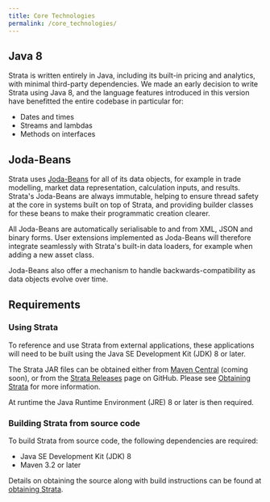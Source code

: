 ```yaml
---
title: Core Technologies
permalink: /core_technologies/
---
```


## Java 8

Strata is written entirely in Java, including its built-in pricing and analytics, with minimal third-party dependencies. We made an early decision to write Strata using Java 8, and the language features introduced in this version have benefitted the entire codebase in particular for:

* Dates and times
* Streams and lambdas
* Methods on interfaces

## Joda-Beans

Strata uses [Joda-Beans](http://www.joda.org/joda-beans) for all of its data objects, for example in trade modelling, market data representation, calculation inputs, and results. Strata's Joda-Beans are always immutable, helping to ensure thread safety at the core in systems built on top of Strata, and providing builder classes for these beans to make their programmatic creation clearer.

All Joda-Beans are automatically serialisable to and from XML, JSON and binary forms. User extensions implemented as Joda-Beans will therefore integrate seamlessly with Strata's built-in data loaders, for example when adding a new asset class.

Joda-Beans also offer a mechanism to handle backwards-compatibility as data objects evolve over time.

## Requirements

### Using Strata

To reference and use Strata from external applications, these applications will need to be built using the Java SE Development Kit (JDK) 8 or later.

The Strata JAR files can be obtained either from [Maven Central](http://search.maven.org) (coming soon), or from the [Strata Releases](https://github.com/OpenGamma/Strata/releases) page on GitHub. Please see [Obtaining Strata]({{site.baseurl}}/obtaining_strata) for more information.

At runtime the Java Runtime Environment (JRE) 8 or later is then required.

### Building Strata from source code

To build Strata from source code, the following dependencies are required:

* Java SE Development Kit (JDK) 8
* Maven 3.2 or later

Details on obtaining the source along with build instructions can be found at [obtaining Strata]({{site.baseurl}}/obtaining_strata).
